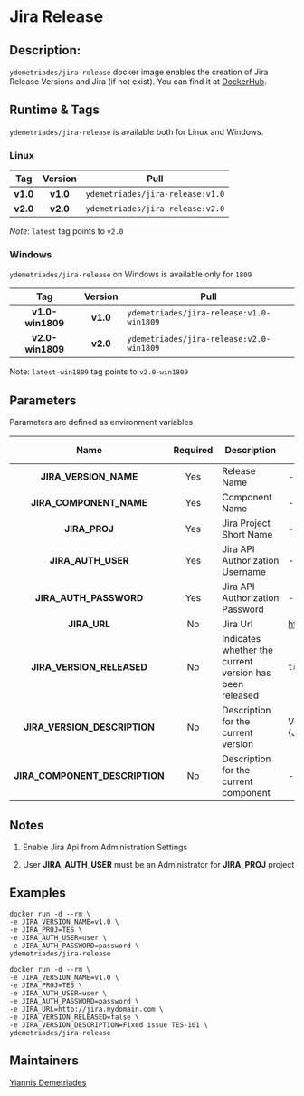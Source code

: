 # Jira Release

## Description:

`ydemetriades/jira-release` docker image enables the creation of Jira Release Versions and Jira (if not exist).
You can find it at [DockerHub](https://hub.docker.com/repository/docker/ydemetriades/ydemetriades/jira-release).

## Runtime & Tags

`ydemetriades/jira-release` is available both for Linux and Windows.

### Linux

|Tag|Version|Pull|
|:-:|:-----:|----|
|__v1.0__|__v1.0__|`ydemetriades/jira-release:v1.0`|
|__v2.0__|__v2.0__|`ydemetriades/jira-release:v2.0`|

_Note_: `latest` tag points to `v2.0`

### Windows

`ydemetriades/jira-release` on Windows is available only for `1809`

|Tag|Version|Pull|
|:-:|:-----:|----|
|__v1.0-win1809__|__v1.0__|`ydemetriades/jira-release:v1.0-win1809`|
|__v2.0-win1809__|__v2.0__|`ydemetriades/jira-release:v2.0-win1809`|

Note: `latest-win1809` tag points to `v2.0-win1809`

## Parameters

Parameters are defined as environment variables

|Name|Required|Description|Default Value|Available Options|Example|
|:--:|:------:|-----------|-------------|-----------------|-------|
|__JIRA_VERSION_NAME__|Yes|Release Name|-|-|v1.0|
|__JIRA_COMPONENT_NAME__|Yes|Component Name|-|-|IntegrationService|
|__JIRA_PROJ__|Yes|Jira Project Short Name|-|-|TES|
|__JIRA_AUTH_USER__|Yes|Jira API Authorization Username|-|-|user|
|__JIRA_AUTH_PASSWORD__|Yes|Jira API Authorization Password|-|-|password|
|__JIRA_URL__|No|Jira Url|https://jira.org|-|http://jira.mydomain.com|
|__JIRA_VERSION_RELEASED__|No|Indicates whether the current version has been released|`true`|`true`, `false`|`false`|
|__JIRA_VERSION_DESCRIPTION__|No|Description for the current version|Version {JIRA_VERSION_NAME}|-|Fixed issue TES-101|
|__JIRA_COMPONENT_DESCRIPTION__|No|Description for the current component|-|-|-|

## Notes

1. Enable Jira Api from Administration Settings

2. User __JIRA_AUTH_USER__ must be an Administrator for __JIRA_PROJ__ project

## Examples

```
docker run -d --rm \ 
-e JIRA_VERSION_NAME=v1.0 \
-e JIRA_PROJ=TES \
-e JIRA_AUTH_USER=user \
-e JIRA_AUTH_PASSWORD=password \
ydemetriades/jira-release
```

```
docker run -d --rm \ 
-e JIRA_VERSION_NAME=v1.0 \
-e JIRA_PROJ=TES \
-e JIRA_AUTH_USER=user \
-e JIRA_AUTH_PASSWORD=password \
-e JIRA_URL=http://jira.mydomain.com \
-e JIRA_VERSION_RELEASED=false \
-e JIRA_VERSION_DESCRIPTION=Fixed issue TES-101 \
ydemetriades/jira-release
```

## Maintainers


[Yiannis Demetriades](https://github.com/ydemetriades)
